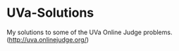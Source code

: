 UVa-Solutions
=============

My solutions to some of the UVa Online Judge problems. (http://uva.onlinejudge.org/)
